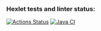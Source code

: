 ### Hexlet tests and linter status:
[![Actions Status](https://github.com/niyatanya/java-project-72/actions/workflows/hexlet-check.yml/badge.svg)](https://github.com/niyatanya/java-project-72/actions)
[![Java CI](https://github.com/niyatanya/java-project-72/actions/workflows/gradle.yml/badge.svg?branch=main)](https://github.com/niyatanya/java-project-72/actions/workflows/gradle.yml)

